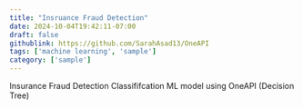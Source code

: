 ```yaml
---
title: "Insruance Fraud Detection"
date: 2024-10-04T19:42:11-07:00
draft: false
githublink: https://github.com/SarahAsad13/OneAPI
tags: ['machine learning', 'sample']
category: ['sample']
---
```


Insurance Fraud Detection Classififcation ML model using OneAPI (Decision Tree)
